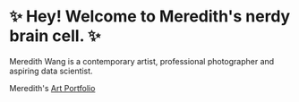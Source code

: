 # **:sparkles: Hey! Welcome to Meredith's nerdy brain cell. :sparkles:**

Meredith Wang is a contemporary artist, professional photographer and aspiring data scientist.

Meredith's [Art Portfolio](https://www.meredithwang.com/)


<!---
m3redithw/m3redithw is a ✨ special ✨ repository because its `README.md` (this file) appears on your GitHub profile.
You can click the Preview link to take a look at your changes.
--->

